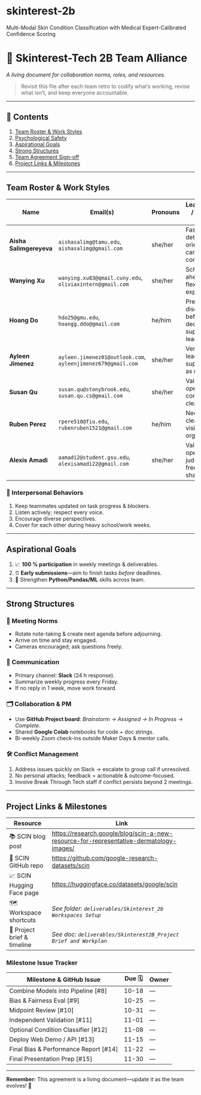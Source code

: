 # skinterest-2b
Multi-Modal Skin Condition Classification with Medical Expert-Calibrated Confidence Scoring

# 🤝 Skinterest-Tech 2B Team Alliance  
*A living document for collaboration norms, roles, and resources.*

> Revisit this file after each team retro to codify what’s working, revise what isn’t, and keep everyone accountable.

---

## 📌 Contents
1. [Team Roster & Work Styles](#team-roster--work-styles)  
2. [Psychological Safety](#psychological-safety)  
3. [Aspirational Goals](#aspirational-goals)  
4. [Strong Structures](#strong-structures)  
5. [Team Agreement Sign-off](#team-agreement-sign-off)  
6. [Project Links & Milestones](#project-links--milestones)

---

## Team Roster & Work Styles
| Name | Email(s) | Pronouns | Leadership / Social Style |
|------|----------|----------|---------------------------|
| **Aisha Salimgereyeva** | `aishasalimg@tamu.edu`, `aishasalimg@gmail.com` | she/her | Fast, detail-oriented, can appear controlling |
| **Wanying Xu** | `wanying.xu83@qmail.cuny.edu`, `oliviaxintern@gmail.com` | she/her | Schedules ahead yet flexible; expressive |
| **Hoang Do** | `hdo25@gmu.edu`, `hoangg.ddo@gmail.com` | he/him | Prefers discussion before decisions; supportive leader |
| **Ayleen Jimenez** | `ayleen.jimenez01@outlook.com`, `ayleenjimenez679@gmail.com` | she/her | Versatile; leads or supports as needed |
| **Susan Qu** | `susan.qu@stonybrook.edu`, `susan.qu.cs@gmail.com` | she/her | Values open comms & clear plans |
| **Ruben Perez** | `rpere510@fiu.edu`, `rubenruben1521@gmail.com` | he/him | Needs clear vision; organized |
| **Alexis Amadi** | `aamadi2@student.gsu.edu`, `alexisamadi22@gmail.com` | she/her | Values open, judgment-free idea sharing |


### 🤗 Interpersonal Behaviors
1. Keep teammates updated on task progress & blockers.  
2. Listen actively; respect every voice.  
3. Encourage diverse perspectives.  
4. Cover for each other during heavy school/work weeks.

---

## Aspirational Goals
1. 📈 **100 % participation** in weekly meetings & deliverables.  
2. ⏰ **Early submissions**—aim to finish tasks *before* deadlines.  
3. 🐍 Strengthen **Python/Pandas/ML** skills across team.  

---

## Strong Structures
### 📅 Meeting Norms
- Rotate note-taking & create next agenda before adjourning.  
- Arrive on time and stay engaged.  
- Cameras encouraged; ask questions freely.

### 💬 Communication
- Primary channel: **Slack** (24 h response).  
- Summarize weekly progress every Friday.  
- If no reply in 1 week, move work forward.

### 🗂️ Collaboration & PM
- Use **GitHub Project board**: *Brainstorm → Assigned → In Progress → Complete*.  
- Shared **Google Colab** notebooks for code + doc strings.  
- Bi-weekly Zoom check-ins outside Maker Days & mentor calls.

### 🛠 Conflict Management
1. Address issues quickly on Slack → escalate to group call if unresolved.  
2. No personal attacks; feedback = actionable & outcome-focused.  
3. Involve Break Through Tech staff if conflict persists beyond 2 meetings.

---


## Project Links & Milestones
| Resource | Link |
|----------|------|
| 📚 SCIN blog post | <https://research.google/blog/scin-a-new-resource-for-representative-dermatology-images/> |
| 📂 SCIN GitHub repo | <https://github.com/google-research-datasets/scin> |
| 📈 SCIN Hugging Face page | <https://huggingface.co/datasets/google/scin> |
| 🗺️ Workspace shortcuts | *See folder: `deliverables/Skinterest_2b Workspaces Setup`* |
| 📜 Project brief & timeline | *See doc: `deliverables/Skinterest2B_Project Brief and Workplan`* |

### Milestone Issue Tracker
| Milestone & GitHub Issue | Due 🗓 | Owner |
|--------------------------|--------|-------|
| Combine Models into Pipeline [#8] | 10-18 | — |
| Bias & Fairness Eval [#9] | 10-25 | — |
| Midpoint Review [#10] | 10-31 | — |
| Independent Validation [#11] | 11-01 | — |
| Optional Condition Classifier [#12] | 11-08 | — |
| Deploy Web Demo / API [#13] | 11-15 | — |
| Final Bias & Performance Report [#14] | 11-22 | — |
| Final Presentation Prep [#15] | 11-30 | — |

---

**Remember:** This agreement is a living document—update it as the team evolves! 📝
